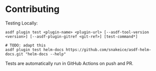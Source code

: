 # Contributing

Testing Locally:

```shell
asdf plugin test <plugin-name> <plugin-url> [--asdf-tool-version <version>] [--asdf-plugin-gitref <git-ref>] [test-command*]

# TODO: adapt this
asdf plugin test helm-docs https://github.com/snakeice/asdf-helm-docs.git "helm-docs --help"
```

Tests are automatically run in GitHub Actions on push and PR.
